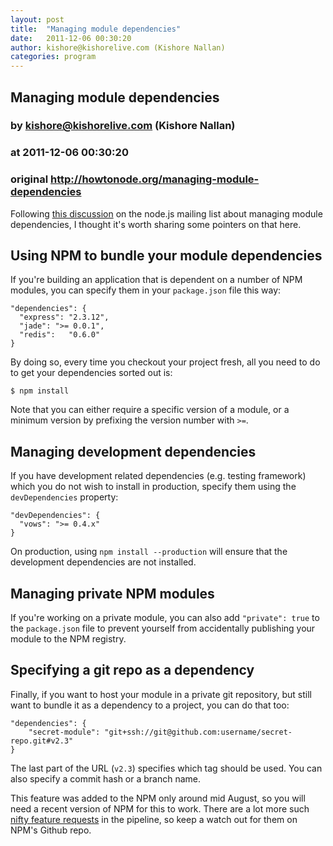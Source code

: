 ```yaml
---
layout: post
title:  "Managing module dependencies"
date:   2011-12-06 00:30:20
author: kishore@kishorelive.com (Kishore Nallan)
categories: program
---
```


## Managing module dependencies
### by kishore@kishorelive.com (Kishore Nallan)
### at 2011-12-06 00:30:20
### original <http://howtonode.org/managing-module-dependencies>

<p>Following <a href="http://groups.google.com/group/nodejs/browse_thread/thread/9aa563f1fe3b3ff5">this discussion</a> on the node.js mailing list about managing module dependencies, I thought it's worth sharing some pointers on that here.</p>

<h2>Using NPM to bundle your module dependencies</h2>

<p>If you're building an application that is dependent on a number of NPM modules, you can specify them in your <code>package.json</code> file this way: </p>

<pre><code>&quot;dependencies&quot;: {
  &quot;express&quot;: &quot;2.3.12&quot;,
  &quot;jade&quot;: &quot;&gt;= 0.0.1&quot;,
  &quot;redis&quot;:   &quot;0.6.0&quot;
}
</code></pre>

<p>By doing so, every time you checkout your project fresh, all you need to do to get your dependencies sorted out is:</p>

<pre><code>$ npm install
</code></pre>

<p>Note that you can either require a specific version of a module, or a minimum version by prefixing the version number with <code>&gt;=</code>.</p>

<h2>Managing development dependencies</h2>

<p>If you have development related dependencies (e.g. testing framework) which you do not wish to install in production, specify them using the <code>devDependencies</code> property:</p>

<pre><code>&quot;devDependencies&quot;: {
  &quot;vows&quot;: &quot;&gt;= 0.4.x&quot;
}
</code></pre>

<p>On production, using <code>npm install --production</code> will ensure that the development dependencies are not installed. </p>

<h2>Managing private NPM modules</h2>

<p>If you're working on a private module, you can also add <code>"private": true</code> to the <code>package.json</code> file to prevent yourself from accidentally publishing your module to the NPM registry. </p>

<h2>Specifying a git repo as a dependency</h2>

<p>Finally, if you want to host your module in a private git repository, but still want to bundle it as a dependency to a project, you can do that too:</p>

<pre><code>"dependencies": {
    "secret-module": "git+ssh://git@github.com:username/secret-repo.git#v2.3"
}
</code></pre>

<p>The last part of the URL (<code>v2.3</code>) specifies which tag should be used. You can also specify a commit hash or a branch name. </p>

<p>This feature was added to the NPM only around mid August, so you will need a recent version of NPM for this to work. There are a lot more such <a href="https://github.com/isaacs/npm/issues?labels=nice+to+have&amp;sort=created&amp;direction=desc&amp;state=open&amp;page=1">nifty feature requests</a> in the pipeline, so keep a watch out for them on NPM's Github repo.</p>